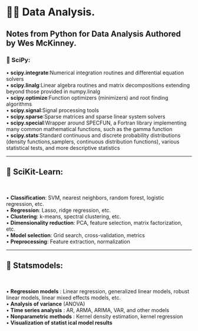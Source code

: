 # ✊🏿 Data Analysis.
Notes from Python for Data Analysis Authored by Wes McKinney.
-------------------
### 🔬 SciPy:

• **scipy.integrate**:Numerical integration routines and differential equation solvers<br>
• **scipy.linalg**:Linear algebra routines and matrix decompositions extending beyond those provided in numpy.linalg<br>
• **scipy.optimize**:Function optimizers (minimizers) and root finding algorithms<br>
• **scipy.signal**:Signal processing tools<br>
• **scipy.sparse**:Sparse matrices and sparse linear system solvers<br>
• **scipy.special**:Wrapper around SPECFUN, a Fortran library implementing many common mathematical functions, such as the gamma function<br>
• **scipy.stats**:Standard continuous and discrete probability distributions (density functions,samplers, continuous distribution functions), various statistical tests, and more
descriptive statistics<br>

-----------------------
## 🔬 SciKit-Learn:<br>
<br>

• **Classification**: SVM, nearest neighbors, random forest, logistic regression, etc.<br>
• **Regression**: Lasso, ridge regression, etc.<br>
• **Clustering**: k-means, spectral clustering, etc.<br>
• **Dimensionality reduction**: PCA, feature selection, matrix factorization, etc.<br>
• **Model selection**: Grid search, cross-validation, metrics<br>
• **Preprocessing**: Feature extraction, normalization<br>

-----------------------
## 🔬 Statsmodels:<br>
<br>

• **Regression models** : Linear regression, generalized linear models, robust linear models, linear mixed effects models, etc.<br>
• **Analysis of variance** (ANOVA)<br>
• **Time series analysis** : AR, ARMA, ARIMA, VAR, and other models<br>
• **Nonparametric methods** : Kernel density estimation, kernel regression<br>
• **Visualization of statist ical model results**<br>
